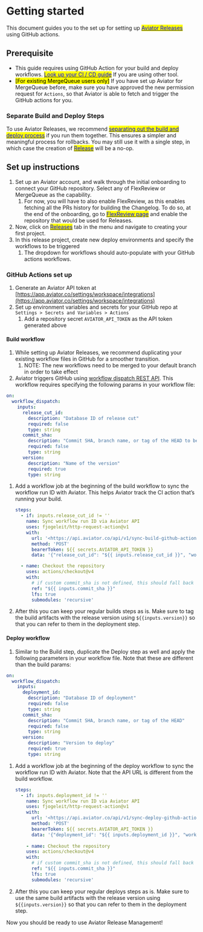 # Getting started

This document guides you to the set up for setting up [<mark style="color:blue;">Aviator Releases</mark>](https://www.aviator.co/releases) using GitHub actions.

## Prerequisite

* This guide requires using GitHub Action for your build and deploy workflows. [<mark style="color:blue;">Look up your CI / CD guide</mark>](how-to-guides/working-with-your-ci-cd/) If you are using other tool.
* <mark style="background-color:yellow;">\[For existing MergeQueue users only]</mark> If you have set up Aviator for MergeQueue before, make sure you have approved the new permission request for `Actions`, so that Aviator is able to fetch and trigger the GitHub actions for you.

### Separate Build and Deploy Steps

To use Aviator Releases, we recommend [<mark style="color:blue;">separating out the build and deploy process</mark>](concepts/two-step-delivery.md) if you run them together. This ensures a simpler and meaningful process for rollbacks. You may still use it with a single step, in which case the creation of [<mark style="color:blue;">Release</mark>](concepts/terminology.md#release) will be a no-op.

## Set up instructions

1. Set up an Aviator account, and walk through the initial onboarding to connect your GitHub repository. Select any of FlexReview or MergeQueue as the capability.
   1. For now, you will have to also enable FlexReview, as this enables fetching all the PRs history for building the Changelog. To do so, at the end of the onboarding, go to [<mark style="color:blue;">FlexReview page</mark>](https://app.aviator.co/flexreview) and enable the repository that would be used for Releases.
2. Now, click on [<mark style="color:blue;">Releases</mark>](https://app.aviator.co/releases) tab in the menu and navigate to creating your first project.
3. In this release project, create new deploy environments and specify the workflows to be triggered
   1. The dropdown for workflows should auto-populate with your GitHub actions workflows.

### GitHub Actions set up

1. Generate an Aviator API token at [https://app.aviator.co/settings/workspace/integrations](https://app.aviator.co/settings/workspace/integrations)
2. Set up environment variables and secrets for your GitHub repo at `Settings > Secrets and Variables > Actions`
   1. Add a repository secret `AVIATOR_API_TOKEN` as the API token generated above

#### Build workflow

1. While setting up Aviator Releases, we recommend duplicating your existing workflow files in GitHub for a smoother transition.
   1. NOTE: The new workflows need to be merged to your default branch in order to take effect
2. Aviator triggers GitHub using [workflow dispatch REST API](https://docs.github.com/en/actions/using-workflows/manually-running-a-workflow#running-a-workflow-using-the-rest-api). This workflow requires specifying the following params in your workflow file:

```yaml
on:
  workflow_dispatch:
    inputs:
      release_cut_id:
        description: "Database ID of release cut"
        required: false
        type: string
      commit_sha:
        description: "Commit SHA, branch name, or tag of the HEAD to be built"
        required: false
        type: string
      version:
        description: "Name of the version"
        required: true
        type: string
```

1.  Add a workflow job at the beginning of the build workflow to sync the workflow run ID with Aviator. This helps Aviator track the CI action that’s running your build.

    ```yaml
    steps:
      - if: inputs.release_cut_id != ''
        name: Sync workflow run ID via Aviator API
        uses: fjogeleit/http-request-action@v1
        with:
          url: '<https://api.aviator.co/api/v1/sync-build-github-action>'
          method: 'POST'
          bearerToken: ${{ secrets.AVIATOR_API_TOKEN }}
          data: '{"release_cut_id": "${{ inputs.release_cut_id }}", "workflow_run_id": "${{ github.run_id }}"}'

      - name: Checkout the repository
        uses: actions/checkout@v4
        with:
          # if custom commit_sha is not defined, this should fall back to the head branch
          ref: "${{ inputs.commit_sha }}"
          lfs: true
          submodules: 'recursive'
    ```
2. After this you can keep your regular builds steps as is. Make sure to tag the build artifacts with the release version using `${{inputs.version}}` so that you can refer to them in the deployment step.

#### Deploy workflow

1. Similar to the Build step, duplicate the Deploy step as well and apply the following parameters in your workflow file. Note that these are different than the build params:

```yaml
on:
  workflow_dispatch:
    inputs:
      deployment_id:
        description: "Database ID of deployment"
        required: false
        type: string
      commit_sha:
        description: "Commit SHA, branch name, or tag of the HEAD"
        required: false
        type: string
      version:
        description: "Version to deploy"
        required: true
        type: string
```

1.  Add a workflow job at the beginning of the deploy workflow to sync the workflow run ID with Aviator. Note that the API URL is different from the build workflow.

    ```yaml
    steps:
      - if: inputs.deployment_id != ''
        name: Sync workflow run ID via Aviator API
        uses: fjogeleit/http-request-action@v1
        with:
          url: '<https://api.aviator.co/api/v1/sync-deploy-github-action>'
          method: 'POST'
          bearerToken: ${{ secrets.AVIATOR_API_TOKEN }}
          data: '{"deployment_id": "${{ inputs.deployment_id }}", "workflow_run_id": "${{ github.run_id }}"}'
          
    	- name: Checkout the repository
        uses: actions/checkout@v4
        with:
          # if custom commit_sha is not defined, this should fall back to the head branch
          ref: "${{ inputs.commit_sha }}"
          lfs: true
          submodules: 'recursive'
    ```
2. After this you can keep your regular deploys steps as is. Make sure to use the same build artifacts with the release version using `${{inputs.version}}` so that you can refer to them in the deployment step.

Now you should be ready to use Aviator Release Management!
